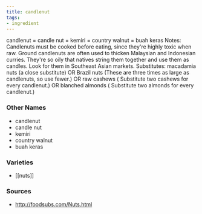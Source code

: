```yaml
---
title: candlenut
tags:
- ingredient
---
```

candlenut = candle nut = kemiri = country walnut = buah keras Notes: Candlenuts must be cooked before eating, since they're highly toxic when raw. Ground candlenuts are often used to thicken Malaysian and Indonesian curries. They're so oily that natives string them together and use them as candles. Look for them in Southeast Asian markets. Substitutes: macadamia nuts (a close substitute) OR Brazil nuts (These are three times as large as candlenuts, so use fewer.) OR raw cashews ( Substitute two cashews for every candlenut.) OR blanched almonds ( Substitute two almonds for every candlenut.)

### Other Names

* candlenut
* candle nut
* kemiri
* country walnut
* buah keras

### Varieties

* [[nuts]]

### Sources
* http://foodsubs.com/Nuts.html
